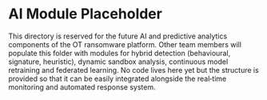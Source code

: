 # AI Module Placeholder

This directory is reserved for the future AI and predictive analytics
components of the OT ransomware platform.  Other team members will
populate this folder with modules for hybrid detection (behavioural,
signature, heuristic), dynamic sandbox analysis, continuous model
retraining and federated learning.  No code lives here yet but the
structure is provided so that it can be easily integrated alongside the
real‑time monitoring and automated response system.